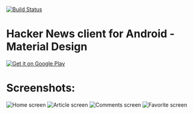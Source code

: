 [![Build Status](https://travis-ci.org/hidroh/materialistic.svg?branch=master)](https://travis-ci.org/hidroh/materialistic)

Hacker News client for Android - Material Design
================================================
[![Get it on Google Play](https://developer.android.com/images/brand/en_generic_rgb_wo_45.png)](https://play.google.com/store/apps/details?id=io.github.hidroh.materialistic)

# Screenshots:
![Home screen](assets/screenshot-1.png)
![Article screen](assets/screenshot-2.png)
![Comments screen](assets/screenshot-3.png)
![Favorite screen](assets/screenshot-4.png)
